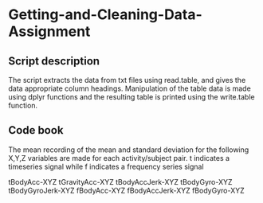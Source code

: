 # Getting-and-Cleaning-Data-Assignment

## Script description
The script extracts the data from txt files using read.table, and gives the data appropriate column headings. Manipulation of the table data is made using dplyr functions and the resulting table is printed using the write.table function.

## Code book
The mean recording of the mean and standard deviation for the following X,Y,Z variables are made for each activity/subject pair. t indicates a timeseries signal while f indicates a frequency series signal

tBodyAcc-XYZ
tGravityAcc-XYZ
tBodyAccJerk-XYZ
tBodyGyro-XYZ
tBodyGyroJerk-XYZ
fBodyAcc-XYZ
fBodyAccJerk-XYZ
fBodyGyro-XYZ
